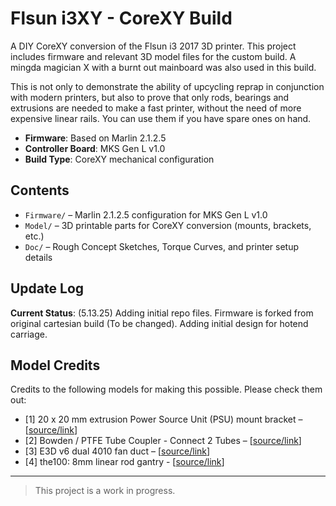 # Flsun i3XY - CoreXY Build

A DIY CoreXY conversion of the Flsun i3 2017 3D printer. This project includes firmware and relevant 3D model files for the custom build. A mingda magician X with a burnt out mainboard was also used in this build.

This is not only to demonstrate the ability of upcycling reprap in conjunction with modern printers, but also to prove that only rods, bearings and extrusions are needed to make a fast printer, without the need of more expensive linear rails. You can use them if you have spare ones on hand.

- **Firmware**: Based on Marlin 2.1.2.5  
- **Controller Board**: MKS Gen L v1.0  
- **Build Type**: CoreXY mechanical configuration

## Contents

- `Firmware/` – Marlin 2.1.2.5 configuration for MKS Gen L v1.0  
- `Model/` – 3D printable parts for CoreXY conversion (mounts, brackets, etc.)  
- `Doc/` – Rough Concept Sketches, Torque Curves, and printer setup details

## Update Log
**Current Status**: (5.13.25) Adding initial repo files. Firmware is forked from original cartesian build (To be changed). Adding initial design for hotend carriage.

## Model Credits
Credits to the following models for making this possible. Please check them out:

- [1] 20 x 20 mm extrusion Power Source Unit (PSU) mount bracket – [[source/link](https://www.printables.com/model/457450-20-x-20-mm-extrusion-power-source-unit-psu-mount-b/files)]  
- [2] Bowden / PTFE Tube Coupler - Connect 2 Tubes – [[source/link](https://makerworld.com/en/models/664607-bowden-ptfe-tube-coupler-connect-2-tubes#profileId-591977)]  
- [3] E3D v6 dual 4010 fan duct – [[source/link](https://www.printables.com/model/239901-e3d-v6-dual-4010-fan-duct/files)]  
- [4] the100: 8mm linear rod gantry - [[source/link](https://github.com/MSzturc/the100/tree/main/STL/Gantry)]
---

> This project is a work in progress.
